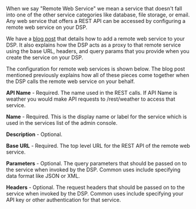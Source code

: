 When we say "Remote Web Service" we mean a service that doesn't fall into one of the other service categories like database, file storage, or email. Any web service that offers a REST API can be accessed by configuring a remote web service on your DSP.

We have a [blog post](http://blog.dreamfactory.com/blog/bid/326051/Adding-a-Remote-Web-Service-to-Your-DSP) that details how to add a remote web service to your DSP. It also explains how the DSP acts as a proxy to that remote service using the base URL, headers, and query params that you provide when you create the service on your DSP.

The configuration for remote web services is shown below.  The blog post mentioned previously explains how all of these pieces come together when the DSP calls the remote web service on your behalf.

**API Name** - Required. The name used in the REST calls. If API Name is weather you would make API requests to  /rest/weather to access that service.

**Name** - Required. This is the display name or label for the service which is used in the services list of the admin console.

**Description** - Optional.

**Base URL** - Required. The top level URL for the REST API of the remote web service.

**Parameters** - Optional. The query parameters that should be passed on to the service when invoked by the DSP. Common uses include specifying data format like JSON or XML.

**Headers** - Optional. The request headers that should be passed on to the service when invoked by the DSP. Common uses include specifying your API key or other authentication for that service.